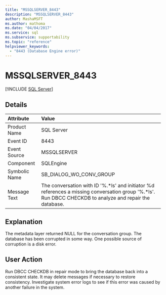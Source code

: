 ```yaml
---
title: "MSSQLSERVER_8443"
description: "MSSQLSERVER_8443"
author: MashaMSFT
ms.author: mathoma
ms.date: "04/04/2017"
ms.service: sql
ms.subservice: supportability
ms.topic: "reference"
helpviewer_keywords:
  - "8443 (Database Engine error)"
---
```

# MSSQLSERVER_8443
 [!INCLUDE [SQL Server](../../includes/applies-to-version/sqlserver.md)]
  
## Details  
  
| Attribute | Value |  
| :-------- | :---- |  
|Product Name|SQL Server|  
|Event ID|8443|  
|Event Source|MSSQLSERVER|  
|Component|SQLEngine|  
|Symbolic Name|SB_DIALOG_WO_CONV_GROUP|  
|Message Text|The conversation with ID '%.*ls' and initiator %d references a missing conversation group '%.\*ls'. Run DBCC CHECKDB to analyze and repair the database.|  
  
## Explanation  
The metadata layer returned NULL for the conversation group. The database has been corrupted in some way. One possible source of corruption is a disk error.  
  
## User Action  
Run DBCC CHECKDB in repair mode to bring the database back into a consistent state. It may delete messages if necessary to restore consistency. Investigate system error logs to see if this error was caused by another failure in the system.  
  
